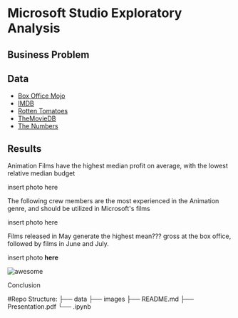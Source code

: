 # Microsoft Studio Exploratory Analysis

## Business Problem

## Data


* [Box Office Mojo](https://www.boxofficemojo.com/)
* [IMDB](https://www.imdb.com/)
* [Rotten Tomatoes](https://www.rottentomatoes.com/)
* [TheMovieDB](https://www.themoviedb.org/)
* [The Numbers](https://www.the-numbers.com/)


## Results

Animation Films have the highest median profit on average, with the lowest relative median budget

insert photo here

The following crew members are the most experienced in the Animation genre, and should be utilized in Microsoft's films

insert photo here

Films released in May generate the highest mean??? gross at the box office, followed by films in June and July.

insert photo **here**

![awesome](https://raw.githubusercontent.com/learn-co-curriculum/dsc-phase-1-project/master/awesome.gif)

Conclusion


#Repo Structure:
├── data
├── images
├── README.md
├── Presentation.pdf
└── .ipynb
